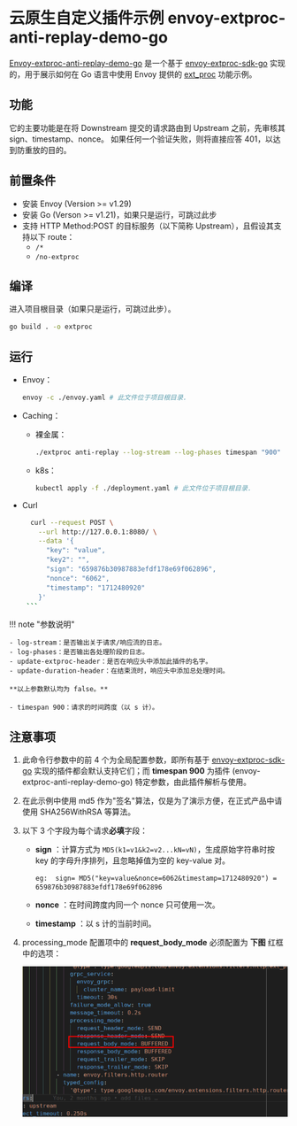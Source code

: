# 云原生自定义插件示例 envoy-extproc-anti-replay-demo-go

[Envoy-extproc-anti-replay-demo-go](https://github.com/projectsesame/envoy-extproc-anti-replay-demo-go)
是一个基于 [envoy-extproc-sdk-go](https://github.com/wrossmorrow/envoy-extproc-sdk-go)
实现的，用于展示如何在 Go 语言中使用 Envoy 提供的
[ext_proc](https://www.envoyproxy.io/docs/envoy/latest/configuration/http/http_filters/ext_proc_filter) 功能示例。

## 功能

它的主要功能是在将 Downstream 提交的请求路由到 Upstream 之前，先审核其 sign、timestamp、nonce。
如果任何一个验证失败，则将直接应答 401，以达到防重放的目的。

## 前置条件

- 安装 Envoy (Version >= v1.29)
- 安装 Go (Verson >= v1.21)，如果只是运行，可跳过此步
- 支持 HTTP Method:POST 的目标服务（以下简称 Upstream），且假设其支持以下 route：
    
    - `/*`
    - `/no-extproc`

## 编译

进入项目根目录（如果只是运行，可跳过此步）。

```bash
go build . -o extproc
```

## 运行

- Envoy：

    ```bash
    envoy -c ./envoy.yaml # 此文件位于项目根目录.
    ```

- Caching：

    - 裸金属：

        ```bash
        ./extproc anti-replay --log-stream --log-phases timespan "900"
        ```

    - k8s：

        ```bash
        kubectl apply -f ./deployment.yaml # 此文件位于项目根目录.
        ```

- Curl

    ```bash
      curl --request POST \
        --url http://127.0.0.1:8080/ \
        --data '{
          "key": "value",
          "key2": "",
          "sign": "659876b30987883efdf178e69f062896",
          "nonce": "6062",
          "timestamp": "1712480920"
        }'
     ```

!!! note "参数说明"

    - log-stream：是否输出关于请求/响应流的日志。
    - log-phases：是否输出各处理阶段的日志。
    - update-extproc-header：是否在响应头中添加此插件的名字。
    - update-duration-header：在结束流时，响应头中添加总处理时间。

    **以上参数默认均为 false。**

    - timespan 900：请求的时间跨度（以 s 计）。

## 注意事项

1. 此命令行参数中的前 4 个为全局配置参数，即所有基于
   [envoy-extproc-sdk-go](https://github.com/wrossmorrow/envoy-extproc-sdk-go)
   实现的插件都会默认支持它们；而 **timespan 900** 为插件 (envoy-extproc-anti-replay-demo-go) 特定参数，由此插件解析与使用。

2. 在此示例中使用 md5 作为"签名"算法，仅是为了演示方便，在正式产品中请使用 SHA256WithRSA 等算法。

3. 以下 3 个字段为每个请求**必填**字段：

    - **sign** ：计算方式为 `MD5(k1=v1&k2=v2...kN=vN)`，生成原始字符串时按 key 的字母升序排列，且忽略掉值为空的 key-value 对。

        ```text
        eg:  sign= MD5("key=value&nonce=6062&timestamp=1712480920") = 659876b30987883efdf178e69f062896
        ```

    - **nonce** ：在时间跨度内同一个 nonce 只可使用一次。
    - **timestamp** ：以 s 计的当前时间。

4. processing_mode 配置项中的 **request_body_mode** 必须配置为 **下图** 红框中的选项：

    ![添加自定义属性](../images/envoy-extproc-anti-replay-demo-go.png)
